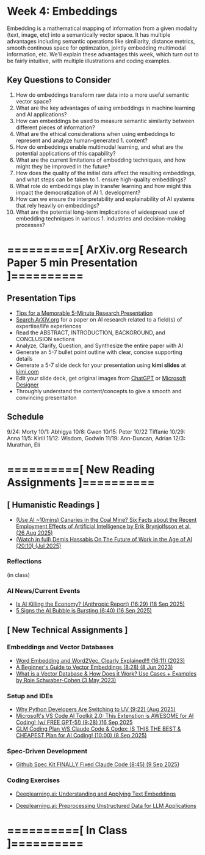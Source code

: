 # Week 4: Embeddings

Embedding is a mathematical mapping of information from a given modality (text, image, etc) into a semantically vector space. It has multiple advantages including semantic operations like similiarity, distance metrics, smooth continous space for optimzation, jointly embedding multimodal information, etc. We'll explain these advantages this week, which turn out to be fairly intuitive, with multiple illustrations and coding examples.

## Key Questions to Consider

1. How do embeddings transform raw data into a more useful semantic vector space?
2. What are the key advantages of using embeddings in machine learning and AI applications?
3. How can embeddings be used to measure semantic similarity between different pieces of information?
4. What are the ethical considerations when using embeddings to represent and analyze human-generated 1. content?
5. How do embeddings enable multimodal learning, and what are the potential applications of this capability?
6. What are the current limitations of embedding techniques, and how might they be improved in the future?
7. How does the quality of the initial data affect the resulting embeddings, and what steps can be taken to 1. ensure high-quality embeddings?
8. What role do embeddings play in transfer learning and how might this impact the democratization of AI 1. development?
9. How can we ensure the interpretability and explainability of AI systems that rely heavily on embeddings?
10. What are the potential long-term implications of widespread use of embedding techniques in various 1. industries and decision-making processes?

# ==========[ ArXiv.org Research Paper 5 min Presentation ]==========

## Presentation Tips

* [Tips for a Memorable 5-Minute Research Presentation](https://gradcareers.cornell.edu/spotlights/tips-for-a-5-minute-research-presentation/)
* [Search ArXiV.org]() for a paper on AI research related to a field(s) of expertise/life experiences
* Read the ABSTRACT, INTRODUCTION, BACKGROUND, and CONCLUSION sections
* Analyze, Clarify, Question, and Synthesize the entire paper with AI
* Generate an 5-7 bullet point outline with clear, concise supporting details
* Generate a 5-7 slide deck for your presentation using **kimi slides** at [kimi.com](https://www.kimi.com/)
* Edit your slide deck, get original images from [ChatGPT](https://chatgpt.com/) or [Microsoft Designer](https://designer.microsoft.com/)
* Throughly understand the content/concepts to give a smooth and convincing presentaiton

## Schedule

9/24: Morty
10/1: Abhigya
10/8: Gwen
10/15: Peter
10/22 Tiffanie
10/29: Anna
11/5:  Kirill
11/12: Wisdom, Godwin
11/19: Ann-Duncan, Adrian
12/3: Murathan, Eli


# ==========[ New Reading Assignments ]==========

## **[ Humanistic Readings ]**
 
* [(Use AI ~10mins) Canaries in the Coal Mine? Six Facts about the Recent Employment Effects of Artificial Intelligence by Erik Brynjolfsson et al. (26 Aug 2025)](https://digitaleconomy.stanford.edu/wp-content/uploads/2025/08/Canaries_BrynjolfssonChandarChen.pdf)
* [(Watch in full) Demis Hassabis On The Future of Work in the Age of AI (20:10) (Jul 2025)](https://www.youtube.com/watch?v=CRraHg4Ks_g)

### Reflections

(in class)

### AI News/Current Events

* [Is AI Killing the Economy? (Anthropic Report) (16:29) (18 Sep 2025)](https://www.youtube.com/watch?v=biwwQw0248w)
* [5 Signs the AI Bubble is Bursting (6:40) (16 Sep 2025)](https://www.youtube.com/watch?v=_L1JbzDnEMk&t=256s)

## **[ New Technical Assignments ]**

### Embeddings and Vector Databases

* [Word Embedding and Word2Vec, Clearly Explained!!! (16:11) (2023)](https://www.youtube.com/watch?v=viZrOnJclY0)
* [A Beginner's Guide to Vector Embeddings (8:28) (8 Jun 2023)](https://www.youtube.com/watch?v=NEreO2zlXDk)
* [What is a Vector Database & How Does it Work? Use Cases + Examples by Roie Schwaber-Cohen (3 May 2023)](https://www.pinecone.io/learn/vector-database/)

### Setup and IDEs

* [Why Python Developers Are Switching to UV (9:22) (Aug 2025)](https://www.youtube.com/watch?v=5rTwOt9Qgik)
* [Microsoft's VS Code AI Toolkit 2.0: This Extenstion is AWESOME for AI Coding! (w/ FREE GPT-5!) (9:28) )16 Sep 2025](https://www.youtube.com/watch?v=8vthxSQguvY&t=242s)
* [GLM Coding Plan V/S Claude Code & Codex: IS THIS THE BEST & CHEAPEST Plan for AI Coding! (10:00) (8 Sep 2025)](https://www.youtube.com/watch?v=BN8LEcEXTZE&t=120s)

### Spec-Driven Development

* [Github Spec Kit FINALLY Fixed Claude Code (8:45) (9 Sep 2025)](https://www.youtube.com/watch?v=M0ivqkQ5mF4)

### Coding Exercises

* [Deeplearning.ai: Understanding and Applying Text Embeddings](https://www.deeplearning.ai/short-courses/embedding-models-from-architecture-to-implementation/)

* [Deeplearning.ai: Preprocessing Unstructured Data for LLM Applications](https://www.deeplearning.ai/short-courses/preprocessing-unstructured-data-for-llm-applications/)

# ==========[ In Class ]==========